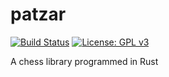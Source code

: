 # patzar
[![Build Status](https://travis-ci.org/samdouble/patzar.svg?branch=master)](https://travis-ci.org/samdouble/patzar)
[![License: GPL v3](https://img.shields.io/badge/License-GPLv3-blue.svg)](https://www.gnu.org/licenses/gpl-3.0)

A chess library programmed in Rust
